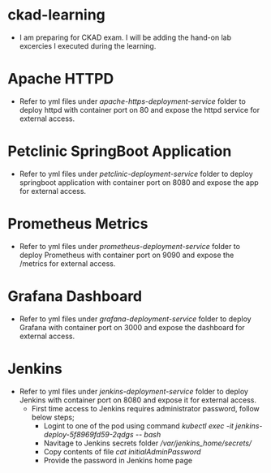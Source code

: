 # ckad-learning
  * I am preparing for CKAD exam. I will be adding the hand-on lab excercies I executed during the learning.  

# Apache HTTPD
  * Refer to yml files under _apache-https-deployment-service_ folder to deploy httpd  with container port on 80 and expose the httpd service for external access.
  
# Petclinic SpringBoot Application
  * Refer to yml files under _petclinic-deployment-service_ folder to deploy springboot application with container port on 8080 and expose the app for external access.
  
# Prometheus Metrics
  * Refer to yml files under _prometheus-deployment-service_ folder to deploy Prometheus with container port on 9090 and expose the /metrics for external access.
  
# Grafana Dashboard
  * Refer to yml files under _grafana-deployment-service_ folder to deploy Grafana with container port on 3000 and expose the dashboard for external access.
  
# Jenkins
  * Refer to yml files under _jenkins-deployment-service_ folder to deploy Jenkins with container port on 8080 and expose it for external access.
     - First time access to Jenkins requires  administrator password, follow below steps;
       - Logint to one of the pod using command _kubectl exec -it  jenkins-deploy-5f8969fd59-2qdgs  -- bash_
       - Navitage to Jenkins secrets folder _/var/jenkins_home/secrets/_
       - Copy contents of file _cat initialAdminPassword_
       - Provide the password in Jenkins home page


